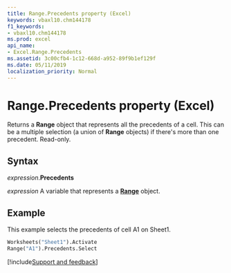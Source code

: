 ```yaml
---
title: Range.Precedents property (Excel)
keywords: vbaxl10.chm144178
f1_keywords:
- vbaxl10.chm144178
ms.prod: excel
api_name:
- Excel.Range.Precedents
ms.assetid: 3c00cfb4-1c12-668d-a952-89f9b1ef129f
ms.date: 05/11/2019
localization_priority: Normal
---
```



# Range.Precedents property (Excel)

Returns a **Range** object that represents all the precedents of a cell. This can be a multiple selection (a union of **Range** objects) if there's more than one precedent. Read-only.


## Syntax

_expression_.**Precedents**

_expression_ A variable that represents a **[Range](excel.range(object).md)** object.


## Example

This example selects the precedents of cell A1 on Sheet1.

```vb
Worksheets("Sheet1").Activate 
Range("A1").Precedents.Select
```




[!include[Support and feedback](~/includes/feedback-boilerplate.md)]